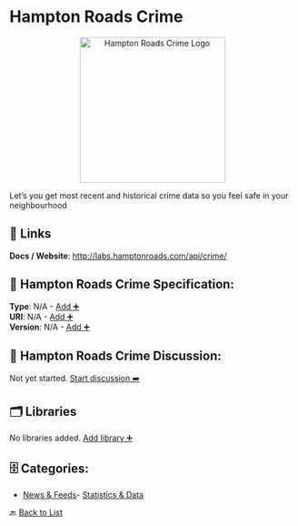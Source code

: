 # Hampton Roads Crime
<p align="center">
    <img width="256" src="https://raw.githubusercontent.com/apis-list/apis-list/main/apis/hampton-roads-crime/logo_256x256.png" alt="Hampton Roads Crime Logo"/>
</p>
Let’s you get most recent and historical crime data so you feel safe in your neighbourhood

##  🔗 Links
**Docs / Website**: http://labs.hamptonroads.com/api/crime/

## 🧬 Hampton Roads Crime Specification:
**Type**: N/A - [Add ➕](https://github.com/apis-list/apis-list/edit/main/apis.yaml#L9299)  
**URI**: N/A - [Add ➕](https://github.com/apis-list/apis-list/edit/main/apis.yaml#L9299)  
**Version**: N/A - [Add ➕](https://github.com/apis-list/apis-list/edit/main/apis.yaml#L9299)

## 💬 Hampton Roads Crime Discussion:
Not yet started. [Start discussion ➡️](https://github.com/apis-list/apis-list/discussions/new)

## 🗂️ Libraries

No libraries added. [Add library ➕](https://github.com/apis-list/apis-list/edit/main/apis.yaml#L9299)    


## 🗄️ Categories:
- [News & Feeds](https://github.com/apis-list/apis-list#news--feeds-)- [Statistics & Data](https://github.com/apis-list/apis-list#statistics--data-)

🔙  [Back to List](https://github.com/apis-list/apis-list)
